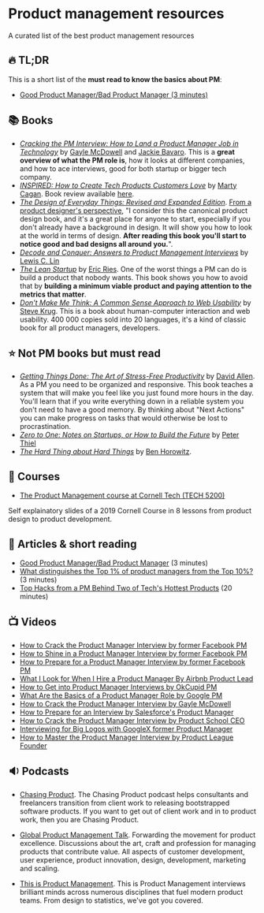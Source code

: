 # Product management resources

A curated list of the best product management resources

## :fire: TL;DR

This is a short list of the **must read to know the basics about PM**:

- [Good Product Manager/Bad Product Manager (3 minutes)](https://a16z.com/2012/06/15/good-product-managerbad-product-manager/)

## :books: Books

- [*Cracking the PM Interview: How to Land a Product Manager Job in Technology*](https://www.amazon.com/Cracking-PM-Interview-Product-Technology/dp/0984782818/) by [Gayle McDowell]() and [Jackie Bavaro](). This is a **great overview of what the PM role is**, how it looks at different companies, and how to ace interviews, good for both startup or bigger tech company.
- [*INSPIRED: How to Create Tech Products Customers Love*](https://www.amazon.com/INSPIRED-Create-Tech-Products-Customers/dp/1119387507/) by [Marty Cagan](). Book review available [here](https://medium.com/@maa1/book-review-inspired-how-to-create-tech-products-customers-love-4fc8e8f26739).
- [*The Design of Everyday Things: Revised and Expanded Edition*](https://www.amazon.com/Design-Everyday-Things-Revised-Expanded/dp/0465050654/). [From a product designer's perspective](http://pmblog.quora.com/The-10-Books-Every-Product-Manager-Should-Read), "I consider this the canonical product design book, and it's a great place for anyone to start, especially if you don't already have a background in design. It will show you how to look at the world in terms of design. **After reading this book you'll start to notice good and bad designs all around you.**".
- [*Decode and Conquer: Answers to Product Management Interviews*](https://www.amazon.com/Decode-Conquer-Answers-Management-Interviews/dp/0615930417/) by [Lewis C. Lin]()
- [*The Lean Startup*](https://www.amazon.com/Lean-Startup-Entrepreneurs-Continuous-Innovation/dp/0307887898) by [Eric Ries](). One of the worst things a PM can do is build a product that nobody wants. This book shows you how to avoid that by **building a minimum viable product and paying attention to the metrics that matter**.
- [*Don't Make Me Think: A Common Sense Approach to Web Usability*](http://www.amazon.com/Dont-Make-Me-Think-Usability/dp/0321344758) by [Steve Krug](). This is a book about human-computer interaction and web usability. 400 000 copies sold into 20 languages, it's a kind of classic book for all product managers, developers.

## :star: Not PM books but must read

- [*Getting Things Done: The Art of Stress-Free Productivity*](https://www.amazon.com/Getting-Things-Done-Stress-Free-Productivity/dp/0143126563/ref=asc_df_0143126563/) by [David Allen](). As a PM you need to be organized and responsive. This book teaches a system that will make you feel like you just found more hours in the day. You'll learn that if you write everything down in a reliable system you don't need to have a good memory. By thinking about "Next Actions" you can make progress on tasks that would otherwise be lost to procrastination.
- [*Zero to One: Notes on Startups, or How to Build the Future*](https://www.amazon.com/Zero-One-Notes-Startups-Future/dp/0804139296) by [Peter Thiel]()
- [*The Hard Thing about Hard Things*](https://www.amazon.com/Hard-Thing-About-Things-Building/dp/0062273205) by [Ben Horowitz]().

## :notebook: Courses

- [The Product Management course at Cornell Tech (TECH 5200)](https://github.com/cornelltech/product-management)

Self explainatory slides of a 2019 Cornell Course in 8 lessons from product design to product development.

## :memo: Articles & short reading

- [Good Product Manager/Bad Product Manager](https://a16z.com/2012/06/15/good-product-managerbad-product-manager/) (3 minutes)
- [What distinguishes the Top 1% of product managers from the Top 10%?](https://www.quora.com/What-distinguishes-the-Top-1-of-product-managers-from-the-Top-10/answer/Ian-McAllister?srid=3wR&st=ns) (3 minutes)
- [Top Hacks from a PM Behind Two of Tech's Hottest Products](https://firstround.com/review/Top-Hacks-from-a-PM-Behind-Two-of-Techs-Hottest-Products/) (20 minutes)

## :tv: Videos

- [How to Crack the Product Manager Interview by former Facebook PM](https://www.youtube.com/watch?v=kzhKDz4xyFc)
- [How to Shine in a Product Manager Interview by former Facebook PM](https://www.youtube.com/watch?v=nOb5R0tPUZs)
- [How to Prepare for a Product Manager Interview by former Facebook PM](https://www.youtube.com/watch?v=7zoBsliIapk)
- [What I Look for When I Hire a Product Manager By Airbnb Product Lead](https://www.youtube.com/watch?v=rloipilALEM)
- [How to Get into Product Manager Interviews by OkCupid PM](https://www.youtube.com/watch?v=TQKY8_M0Opo)
- [What Are the Basics of a Product Manager Role by Google PM](https://www.youtube.com/watch?v=ntzB9pGsD3E)
- [How to Crack the Product Manager Interview by Gayle McDowell](https://www.youtube.com/watch?v=VzB2_mhUevM)
- [How to Prepare for an Interview by Salesforce's Product Manager](https://www.youtube.com/watch?v=NnbGhdii_oU)
- [How to Crack the Product Manager Interview by Product School CEO](https://www.youtube.com/watch?v=f2kHWaHwzBw)
- [Interviewing for Big Logos with GoogleX former Product Manager](https://www.youtube.com/watch?v=M3TDGeB20nk)
- [How to Master the Product Manager Interview by Product League Founder](https://www.youtube.com/watch?v=PWDHgKYbvuM)

## :sound: Podcasts

- [Chasing Product](https://podcasts.apple.com/us/podcast/chasing-product/id698528921). The Chasing Product podcast helps consultants and freelancers transition from client work to releasing bootstrapped software products. If you want to get out of client work and in to product work, then you are Chasing Product.

- [Global Product Management Talk](https://itunes.apple.com/us/podcast/global-product-management/id464701967). Forwarding the movement for product excellence. Discussions about the art, craft and profession for managing products that contribute value. All aspects of customer development, user experience, product innovation, design, development, marketing and scaling.

- [This is Product Management](https://podcasts.apple.com/us/podcast/this-is-product-management/id975284403). This is Product Management interviews brilliant minds across numerous disciplines that fuel modern product teams. From design to statistics, we've got you covered.
